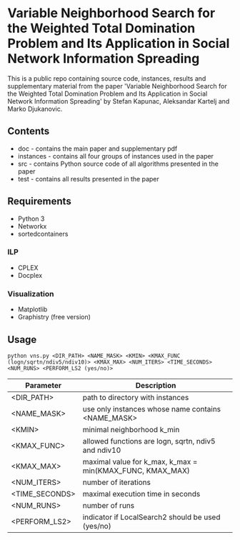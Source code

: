 # Variable Neighborhood Search for the Weighted Total Domination Problem and Its Application in Social Network Information Spreading

This is a public repo containing source code, instances, results and supplementary material from the paper 'Variable Neighborhood Search for the Weighted Total Domination Problem and Its Application in Social Network Information Spreading' by Stefan Kapunac, Aleksandar Kartelj and Marko Djukanovic.

## Contents
- doc - contains the main paper and supplementary pdf
- instances - contains all four groups of instances used in the paper
- src - contains Python source code of all algorithms presented in the paper
- test - contains all results presented in the paper

## Requirements
- Python 3
- Networkx
- sortedcontainers

### ILP
- CPLEX
- Docplex

### Visualization
- Matplotlib
- Graphistry (free version)

## Usage
```
python vns.py <DIR_PATH> <NAME_MASK> <KMIN> <KMAX_FUNC (logn/sqrtn/ndiv5/ndiv10)> <KMAX_MAX> <NUM_ITERS> <TIME_SECONDS> <NUM_RUNS> <PERFORM_LS2 (yes/no)>
```

| Parameter | Description |
| --------- | ----------- |
| <DIR_PATH> | path to directory with instances |
| <NAME_MASK> | use only instances whose name contains <NAME_MASK> |
| \<KMIN\> | minimal neighborhood k_min |
| <KMAX_FUNC> | allowed functions are logn, sqrtn, ndiv5 and ndiv10 |
| <KMAX_MAX> | maximal value for k_max, k_max = min(KMAX_FUNC, KMAX_MAX) |
| <NUM_ITERS> | number of iterations |
| <TIME_SECONDS> | maximal execution time in seconds |
| <NUM_RUNS> | number of runs |
| <PERFORM_LS2> | indicator if LocalSearch2 should be used (yes/no) |
